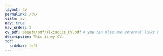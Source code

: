 ```yaml
---
layout: cv
permalink: /cv/
title: cv
nav: true
nav_order: 5
cv_pdf: assets/pdf/YixiaoLiu_CV.pdf # you can also use external links here
description: This is my CV.
toc:
  sidebar: left
---
```

